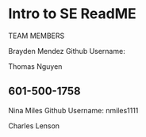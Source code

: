 # Intro to SE ReadME 

TEAM MEMBERS

Brayden Mendez
Github Username: 
 

Thomas Nguyen 
## 601-500-1758



Nina Miles
Github Username: nmiles1111


Charles Lenson



